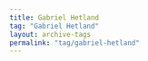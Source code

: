 ```yaml
---
title: Gabriel Hetland
tag: "Gabriel Hetland"
layout: archive-tags
permalink: "tag/gabriel-hetland"
---
```


